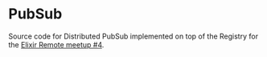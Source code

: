 # PubSub

Source code for Distributed PubSub implemented on top of the Registry for the [Elixir Remote meetup #4](https://www.bigmarker.com/remote-meetup/Elixir-Remote-Meetup-4).
